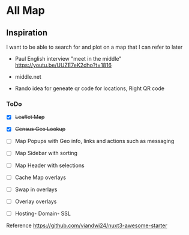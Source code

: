 # All Map

## Inspiration
I want to be able to search for and plot on a map that I can refer to later

- Paul English interview "meet in the middle" https://youtu.be/UUZE7eK2dho?t=1816
- middle.net

- Rando idea for geneate qr code for locations, Right QR code

### ToDo


- [x]  <del>Leaflet Map
- [x]  <del>Census Geo Lookup
- [ ] Map Popups with Geo info, links and actions such as messaging
- [ ] Map Sidebar with sorting
- [ ] Map Header with selections
- [ ] Cache Map overlays
- [ ] Swap in overlays
- [ ] Overlay overlays
- [ ]  Hosting- Domain- SSL


Reference
https://github.com/viandwi24/nuxt3-awesome-starter